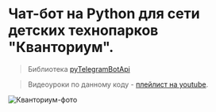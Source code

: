 # Чат-бот на Python для сети детских технопарков "Кванториум".

> Библиотека [pyTelegramBotApi](https://github.com/eternnoir/pyTelegramBotAPI)

> Видеоуроки по данному коду - [плейлист на youtube](https://www.youtube.com/playlist?list=PLzW5EXw-Jq4FB8ywoxpU7xHchn_sR77Z3).

![Кванториум-фото](https://atanorgroup.ru/wp-content/uploads/2018/07/kvantorium_logo_2.jpg)